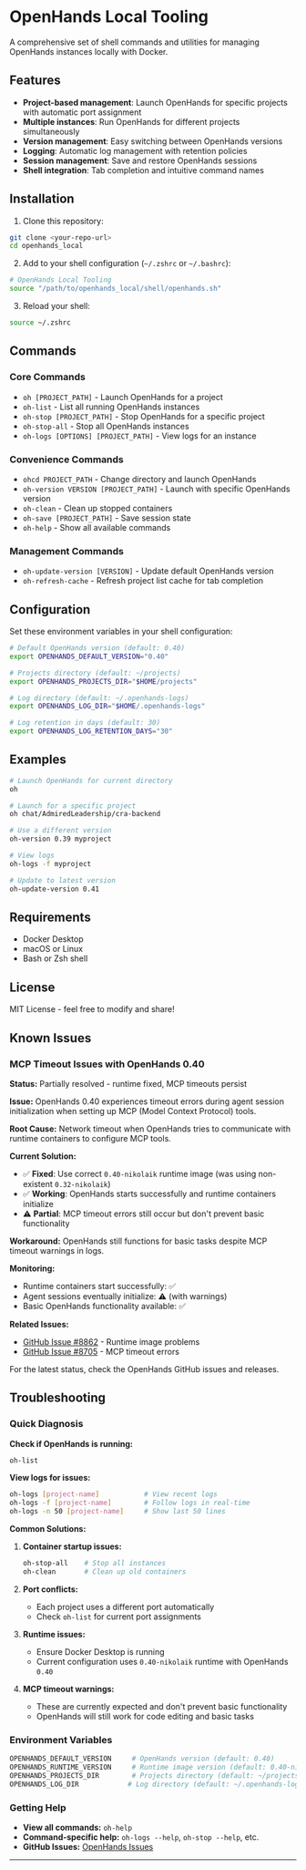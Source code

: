 # OpenHands Local Tooling

A comprehensive set of shell commands and utilities for managing OpenHands instances locally with Docker.

## Features

- **Project-based management**: Launch OpenHands for specific projects with automatic port assignment
- **Multiple instances**: Run OpenHands for different projects simultaneously  
- **Version management**: Easy switching between OpenHands versions
- **Logging**: Automatic log management with retention policies
- **Session management**: Save and restore OpenHands sessions
- **Shell integration**: Tab completion and intuitive command names

## Installation

1. Clone this repository:
```bash
git clone <your-repo-url>
cd openhands_local
```

2. Add to your shell configuration (`~/.zshrc` or `~/.bashrc`):
```bash
# OpenHands Local Tooling
source "/path/to/openhands_local/shell/openhands.sh"
```

3. Reload your shell:
```bash
source ~/.zshrc
```

## Commands

### Core Commands
- `oh [PROJECT_PATH]` - Launch OpenHands for a project
- `oh-list` - List all running OpenHands instances  
- `oh-stop [PROJECT_PATH]` - Stop OpenHands for a specific project
- `oh-stop-all` - Stop all OpenHands instances
- `oh-logs [OPTIONS] [PROJECT_PATH]` - View logs for an instance

### Convenience Commands
- `ohcd PROJECT_PATH` - Change directory and launch OpenHands
- `oh-version VERSION [PROJECT_PATH]` - Launch with specific OpenHands version
- `oh-clean` - Clean up stopped containers
- `oh-save [PROJECT_PATH]` - Save session state
- `oh-help` - Show all available commands

### Management Commands
- `oh-update-version [VERSION]` - Update default OpenHands version
- `oh-refresh-cache` - Refresh project list cache for tab completion

## Configuration

Set these environment variables in your shell configuration:

```bash
# Default OpenHands version (default: 0.40)
export OPENHANDS_DEFAULT_VERSION="0.40"

# Projects directory (default: ~/projects)  
export OPENHANDS_PROJECTS_DIR="$HOME/projects"

# Log directory (default: ~/.openhands-logs)
export OPENHANDS_LOG_DIR="$HOME/.openhands-logs"

# Log retention in days (default: 30)
export OPENHANDS_LOG_RETENTION_DAYS="30"
```

## Examples

```bash
# Launch OpenHands for current directory
oh

# Launch for a specific project
oh chat/AdmiredLeadership/cra-backend

# Use a different version
oh-version 0.39 myproject

# View logs  
oh-logs -f myproject

# Update to latest version
oh-update-version 0.41
```

## Requirements

- Docker Desktop
- macOS or Linux
- Bash or Zsh shell

## License

MIT License - feel free to modify and share!

## Known Issues

### MCP Timeout Issues with OpenHands 0.40

**Status:** Partially resolved - runtime fixed, MCP timeouts persist

**Issue:** OpenHands 0.40 experiences timeout errors during agent session initialization when setting up MCP (Model Context Protocol) tools.

**Root Cause:** Network timeout when OpenHands tries to communicate with runtime containers to configure MCP tools.

**Current Solution:**
- ✅ **Fixed**: Use correct `0.40-nikolaik` runtime image (was using non-existent `0.32-nikolaik`)
- ✅ **Working**: OpenHands starts successfully and runtime containers initialize
- ⚠️ **Partial**: MCP timeout errors still occur but don't prevent basic functionality

**Workaround:** OpenHands still functions for basic tasks despite MCP timeout warnings in logs.

**Monitoring:** 
- Runtime containers start successfully: ✅
- Agent sessions eventually initialize: ⚠️ (with warnings)
- Basic OpenHands functionality available: ✅

**Related Issues:**
- [GitHub Issue #8862](https://github.com/All-Hands-AI/OpenHands/issues/8862) - Runtime image problems
- [GitHub Issue #8705](https://github.com/All-Hands-AI/OpenHands/issues/8705) - MCP timeout errors

For the latest status, check the OpenHands GitHub issues and releases.

## Troubleshooting

### Quick Diagnosis

**Check if OpenHands is running:**
```bash
oh-list
```

**View logs for issues:**
```bash
oh-logs [project-name]           # View recent logs
oh-logs -f [project-name]        # Follow logs in real-time
oh-logs -n 50 [project-name]     # Show last 50 lines
```

**Common Solutions:**

1. **Container startup issues:**
   ```bash
   oh-stop-all    # Stop all instances
   oh-clean       # Clean up old containers
   ```

2. **Port conflicts:**
   - Each project uses a different port automatically
   - Check `oh-list` for current port assignments

3. **Runtime issues:**
   - Ensure Docker Desktop is running
   - Current configuration uses `0.40-nikolaik` runtime with OpenHands `0.40`

4. **MCP timeout warnings:**
   - These are currently expected and don't prevent basic functionality
   - OpenHands will still work for code editing and basic tasks

### Environment Variables

```bash
OPENHANDS_DEFAULT_VERSION     # OpenHands version (default: 0.40)
OPENHANDS_RUNTIME_VERSION     # Runtime image version (default: 0.40-nikolaik)  
OPENHANDS_PROJECTS_DIR        # Projects directory (default: ~/projects)
OPENHANDS_LOG_DIR            # Log directory (default: ~/.openhands-logs)
```

### Getting Help

- **View all commands:** `oh-help`
- **Command-specific help:** `oh-logs --help`, `oh-stop --help`, etc.
- **GitHub Issues:** [OpenHands Issues](https://github.com/All-Hands-AI/OpenHands/issues)

--- 